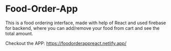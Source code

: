 # Food-Order-App
This is a food ordering interface, made with help of React and used firebase for backend,
where you can add/remove your food from cart and see the total amount.

Checkout the APP:
https://foodorderappreact.netlify.app/
